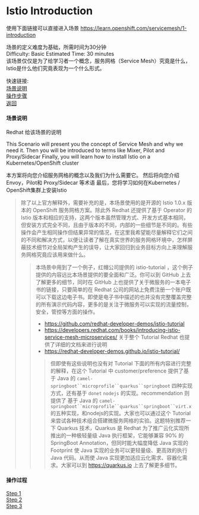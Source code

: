 # Istio Introduction

使用下面链接可以直接进入场景
https://learn.openshift.com/servicemesh/1-introduction

场景的定义难度为基础，所需时间为30分钟<br>
   Difficulty: Basic  Estimated Time: 30 minutes    <br>
该场景仅仅是为了给学习者一个概念，服务网格（Service Mesh）究竟是什么，Istio是什么他们究竟表现为一个什么形式。<br>

快速链接: <br>
[场景说明](#场景说明) <br>
[操作步骤](#操作步骤) <br>
[返回](../README.md) <br>

#### 场景说明
Redhat 给该场景的说明

This Scenario will present you the concept of Service Mesh and why we need it.
Then you will be introduced to terms like Mixer, Pilot and Proxy/Sidecar
Finally, you will learn how to install Istio on a Kubernetes/OpenShift cluster

本方案将向您介绍服务网格的概念以及我们为什么需要它。
然后将向您介绍 Envoy，Pilot和 Proxy/Sidecar 等术语
最后，您将学习如何在Kubernetes / OpenShift集群上安装Istio

> 除了以上官方解释外，需要补充的是，本场景使用的是开源的 Istio 1.0.x 版本的 OpenShift 服务网格方案。除此外 Redhat 还提供了基于 Operator 的 Istio 版本和相应的支持，这两个版本虽然管理方式、开发方式基本相同，但安装方式完全不同，且由于版本的不同，内部的一些细节是不同的。有些操作会产生相同操作但结果异常的情况，在这里我希望能尽量解释它们之间的不同和解决方式，以便让读者了解在真实世界的服务网格环境中，怎样屏蔽技术细节对全局架构产生的误导，让大家回归到业务目标方向上来理解服务网格究竟应该用来做什么。
>> 本场景中用到了一个例子，红帽公司提供的 istio-tutorial ，这个例子提供的内容远比本场景提供的要全面和广泛。你可以到 GitHub 上去了解更多的细节，同时在 GitHub 上也提供了关于微服务的一本电子书的链接，只要简单的在 Redhat 公司的网站上免费注册一个账户既可以下载这边电子书。即使是电子书中描述的也并没有完整覆盖完整的所有演示代码内容，更多的是关注于微服务可以实现的流量控制，安全，管控等方面的操作。
>> - https://github.com/redhat-developer-demos/istio-tutorial
>> - https://developers.redhat.com/books/introducing-istio-service-mesh-microservices/
>> 关于整个 Tutorial Redhat 也提供了详细的文档来进行说明
>> - https://redhat-developer-demos.github.io/istio-tutorial/
>>> 但即使有这些说明也没有对 Tutorial 下面的所有内容进行完整的解释，在这个 Tutorial 中 customer/preference 提供了基于 Java 的 `camel-springboot``microprofile``quarkus``springboot` 四种实现方式，还有基于 `donet` `nodejs` 的实现。recommendation 则提供了 基于 Java 的 `camel-springboot``microprofile``quarkus``springboot``virt.x` 的五种实现，和nodejs的实现。大家也可以通过这个 Tutorial 来尝试各种技术组合搭建微服务网格的实验。这题特别推荐一下 Quarkus 技术，Quarkus 是 Redhat 为了推广云化实现所推出的一种极轻量级 Java 执行框架，它能够兼容 90% 的 SpringBoot Annotation，但同时能大幅度降低 Java 实现的 Footprint 使 Java 实现的业务可以更轻量级、更高效的执行 Java 代码。从而使 Java 实现更加适应云化需求、容器化需求。大家可以到 https://quarkus.io 上去了解更多细节。

#### 操作过程
[Step 1](deploy_microservices/Step1.md) <br>
[Step 2](deploy_microservices/Step2.md) <br>
[Step 3](deploy_microservices/Step3.md) <br>
